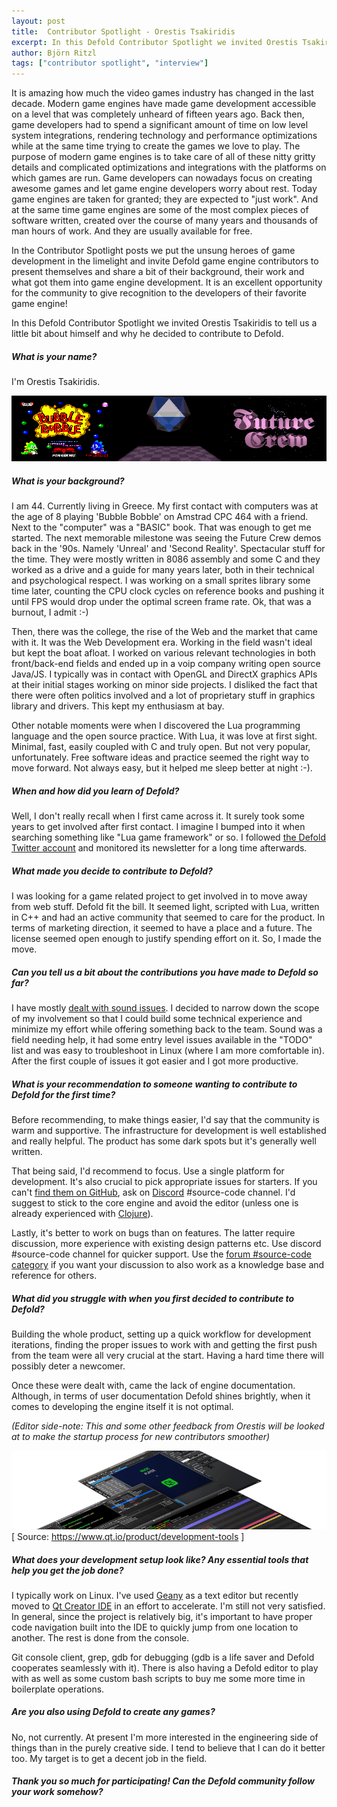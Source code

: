 ```yaml
---
layout: post
title:  Contributor Spotlight - Orestis Tsakiridis
excerpt: In this Defold Contributor Spotlight we invited Orestis Tsakiridis to tell us a little bit about himself and why he is contributing to the Defold source code.
author: Björn Ritzl
tags: ["contributor spotlight", "interview"]
---
```


It is amazing how much the video games industry has changed in the last decade. Modern game engines have made game development accessible on a level that was completely unheard of fifteen years ago. Back then, game developers had to spend a significant amount of time on low level system integrations, rendering technology and performance optimizations while at the same time trying to create the games we love to play. The purpose of modern game engines is to take care of all of these nitty gritty details and complicated optimizations and integrations with the platforms on which games are run. Game developers can nowadays focus on creating awesome games and let game engine developers worry about rest. Today game engines are taken for granted; they are expected to "just work". And at the same time game engines are some of the most complex pieces of software written, created over the course of many years and thousands of man hours of work. And they are usually available for free.

In the Contributor Spotlight posts we put the unsung heroes of game development in the limelight and invite Defold game engine contributors to present themselves and share a bit of their background, their work and what got them into game engine development. It is an excellent opportunity for the community to give recognition to the developers of their favorite game engine!

In this Defold Contributor Spotlight we invited Orestis Tsakiridis to tell us a little bit about himself and why he decided to contribute to Defold.


##### What is your name?
I'm Orestis Tsakiridis.


![](/images/posts/contributor-spotlight-orestis-tsakiridis/bubble-bobble-future-crew.png)

##### What is your background?
I am 44. Currently living in Greece. My first contact with computers was at the age of 8 playing 'Bubble Bobble' on Amstrad CPC 464 with a friend. Next to the "computer" was a "BASIC" book. That was enough to get me started. The next memorable milestone was seeing the Future Crew demos back in the '90s. Namely 'Unreal' and 'Second Reality'. Spectacular stuff for the time. They were mostly written in 8086 assembly and some C and they worked as a drive and a guide for many years later, both in their technical and psychological respect. I was working on a small sprites library some time later, counting the CPU clock cycles on reference books and pushing it until FPS would drop under the optimal screen frame rate. Ok, that was a burnout, I admit :-)

Τhen, there was the college, the rise of the Web and the market that came with it. It was the Web Development era. Working in the field wasn't ideal but kept the boat afloat. I worked on various relevant technologies in both front/back-end fields and ended up in a voip company writing open source Java/JS. I typically was in contact with OpenGL and DirectX graphics APIs at their initial stages working on minor side projects. I disliked the fact that there were often politics involved and a lot of proprietary stuff in graphics library and drivers. This kept my enthusiasm at bay.

Other notable moments were when I discovered the Lua programming language and the open source practice. With Lua, it was love at first sight. Minimal, fast, easily coupled with C and truly open. But not very popular, unfortunately. Free software ideas and practice seemed the right way to move forward. Not always easy, but it helped me sleep better at night :-).


##### When and how did you learn of Defold?
Well, I don't really recall when I first came across it. It surely took some years to get involved after first contact. I imagine I bumped into it when searching something like "Lua game framework" or so. I followed [the Defold Twitter account](https://twitter.com/defold) and monitored its newsletter for a long time afterwards.


##### What made you decide to contribute to Defold?
I was looking for a game related project to get involved in to move away from web stuff. Defold fit the bill. It seemed light, scripted with Lua, written in C++ and had an active community that seemed to care for the product. In terms of marketing direction, it seemed to have a place and a future. The license seemed open enough to justify spending effort on it. So, I made the move.


##### Can you tell us a bit about the contributions you have made to Defold so far?
I have mostly [dealt with sound issues](https://github.com/defold/defold/issues?q=is%3Aissue+assignee%3Aotsakir+). I decided to narrow down the scope of my involvement so that I could build some technical experience and minimize my effort while offering something back to the team. Sound was a field needing help, it had some entry level issues available in the "TODO" list and was easy to troubleshoot in Linux (where I am more comfortable in). After the first couple of issues it got easier and I got more productive.


##### What is your recommendation to someone wanting to contribute to Defold for the first time?
Before recommending, to make things easier, I'd say that the community is warm and supportive. The infrastructure for development is well established and really helpful. The product has some dark spots but it's generally well written.

That being said, I'd recommend to focus. Use a single platform for development. It's also crucial to pick appropriate issues for starters. If you can't [find them on GitHub](https://github.com/defold/defold/issues?q=is%3Aissue+label%3A%22good+first+issue%22+is%3Aopen), ask on [Discord](https://discord.gg/cHBde7J) #source-code channel. I'd suggest to stick to the core engine and avoid the editor (unless one is already experienced with [Clojure](https://clojure.org/)).

Lastly, it's better to work on bugs than on features. The latter require discussion, more experience with existing design patterns etc. Use discord #source-code channel for quicker support. Use the [forum #source-code category](https://forum.defold.com/c/source-code) if you want your discussion to also work as a knowledge base and reference for others.


##### What did you struggle with when you first decided to contribute to Defold?
Building the whole product, setting up a quick workflow for development iterations, finding the proper issues to work with and getting the first push from the team were all very crucial at the start. Having a hard time there will possibly deter a newcomer.

Once these were dealt with, came the lack of engine documentation. Although, in terms of user documentation Defold shines brightly, when it comes to developing the engine itself it is not optimal.

_(Editor side-note: This and some other feedback from Orestis will be looked at to make the startup process for new contributors smoother)_


![](/images/posts/contributor-spotlight-orestis-tsakiridis/qt_developmenttools_main.png)
[ Source: https://www.qt.io/product/development-tools ]

##### What does your development setup look like? Any essential tools that help you get the job done?
I typically work on Linux. I've used [Geany](https://www.geany.org/) as a text editor but recently moved to [Qt Creator IDE](https://www.qt.io/product/development-tools) in an effort to accelerate. I'm still not very satisfied. In general, since the project is relatively big, it's important to have proper code navigation built into the IDE to quickly jump from one location to another. The rest is done from the console.

Git console client, grep, gdb for debugging (gdb is a life saver and Defold cooperates seamlessly with it). There is also having a Defold editor to play with as well as some custom bash scripts to buy me some more time in boilerplate operations.


##### Are you also using Defold to create any games?
No, not currently. At present I'm more interested in the engineering side of things than in the purely creative side. I tend to believe that I can do it better too. My target is to get a decent job in the field.


##### Thank you so much for participating! Can the Defold community follow your work somehow?

